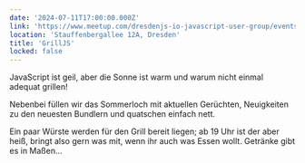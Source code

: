 ```yaml
---
date: '2024-07-11T17:00:00.000Z'
link: 'https://www.meetup.com/dresdenjs-io-javascript-user-group/events/301781376'
location: 'Stauffenbergallee 12A, Dresden'
title: 'GrillJS'
locked: false
---
```

JavaScript ist geil, aber die Sonne ist warm und warum nicht einmal adequat grillen!

Nebenbei füllen wir das Sommerloch mit aktuellen Gerüchten, Neuigkeiten zu den neuesten Bundlern und quatschen einfach nett.

Ein paar Würste werden für den Grill bereit liegen; ab 19 Uhr ist der aber heiß, bringt also gern was mit, wenn ihr auch was Essen wollt. Getränke gibt es in Maßen...

